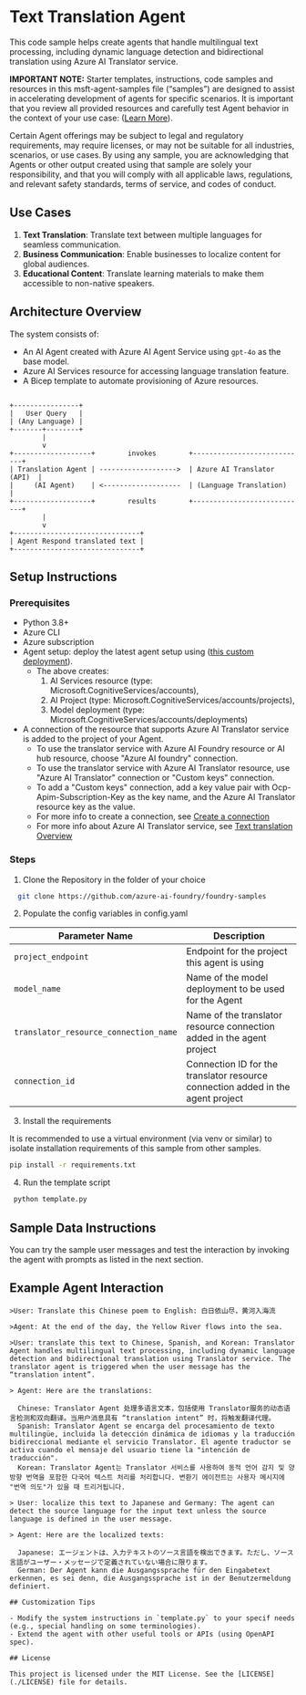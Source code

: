 # Text Translation Agent

This code sample helps create agents that handle multilingual text processing, including dynamic language detection and bidirectional translation using Azure AI Translator service.

**IMPORTANT NOTE:** Starter templates, instructions, code samples and resources in this msft-agent-samples file (“samples”) are designed to assist in accelerating development of agents for specific scenarios. It is important that you review all provided resources and carefully test Agent behavior in the context of your use case: ([Learn More](https://learn.microsoft.com/en-us/legal/cognitive-services/agents/transparency-note?context=%2Fazure%2Fai-services%2Fagents%2Fcontext%2Fcontext)). 

Certain Agent offerings may be subject to legal and regulatory requirements, may require licenses, or may not be suitable for all industries, scenarios, or use cases. By using any sample, you are acknowledging that Agents or other output created using that sample are solely your responsibility, and that you will comply with all applicable laws, regulations, and relevant safety standards, terms of service, and codes of conduct.  

## Use Cases

1. **Text Translation**: Translate text between multiple languages for seamless communication.
2. **Business Communication**: Enable businesses to localize content for global audiences.
3. **Educational Content**: Translate learning materials to make them accessible to non-native speakers.

## Architecture Overview

The system consists of:

- An AI Agent created with Azure AI Agent Service using `gpt-4o` as the base model.
- Azure AI Services resource for accessing language translation feature.
- A Bicep template to automate provisioning of Azure resources.

```text

+----------------+                         
|   User Query   |                         
| (Any Language) |                         
+-------+--------+                         
        |                                  
        v                                  
+-------------------+        invokes        +----------------------------+
| Translation Agent | ------------------->  | Azure AI Translator (API)  |
|     (AI Agent)    | <-------------------  | (Language Translation)     |
+-------------------+        results        +----------------------------+
        |                                  
        v                                  
+-------------------------------+           
| Agent Respond translated text |                   
+-------------------------------+           

```

## Setup Instructions

### Prerequisites

- Python 3.8+
- Azure CLI
- Azure subscription
- Agent setup: deploy the latest agent setup using ([this custom deployment](https://github.com/azure-ai-foundry/foundry-samples/tree/main/use-cases/agents/setup/basic-setup)).
  - The above creates:
    1. AI Services resource (type: Microsoft.CognitiveServices/accounts),
    2. AI Project (type: Microsoft.CognitiveServices/accounts/projects),
    3. Model deployment (type: Microsoft.CognitiveServices/accounts/deployments) 
- A connection of the resource that supports Azure AI Translator service is added to the project of your Agent. 
  - To use the translator service with Azure AI Foundry resource or AI hub resource, choose "Azure AI foundry" connection. 
  - To use the translator service with Azure AI Translator resource, use "Azure AI Translator" connection or "Custom keys" connection. 
  - To add a "Custom keys" connection, add a key value pair with Ocp-Apim-Subscription-Key as the key name, and the Azure AI Translator resource key as the value. 
  - For more info to create a connection, see [Create a connection](https://learn.microsoft.com/azure/ai-foundry/how-to/connections-add)
  - For more info about Azure AI Translator service, see [Text translation Overview](https://learn.microsoft.com/en-us/azure/ai-services/translator/text-translation/overview)

### Steps

1. Clone the Repository in the folder of your choice

```bash
  git clone https://github.com/azure-ai-foundry/foundry-samples
```

2. Populate the config variables in config.yaml

| Parameter Name                         | Description                                                                       |
|----------------------------------------|-----------------------------------------------------------------------------------|
| `project_endpoint`                     | Endpoint for the project this agent is using                                      |
| `model_name`                           | Name of the model deployment to be used for the Agent                             |
| `translator_resource_connection_name`  | Name of the translator resource connection added in the agent project             |
| `connection_id`                        | Connection ID for the translator resource connection added in the agent project   |

3. Install the requirements

  It is recommended to use a virtual environment (via venv or similar) to isolate installation requirements of this sample from other samples.

  ```bash
  pip install -r requirements.txt
  ```

4. Run the template script

```bash
 python template.py
```

## Sample Data Instructions

You can try the sample user messages and test the interaction by invoking the agent with prompts as listed in the next section.

## Example Agent Interaction

```text
>User: Translate this Chinese poem to English: 白日依山尽，黄河入海流

>Agent: At the end of the day, the Yellow River flows into the sea.

>User: translate this text to Chinese, Spanish, and Korean: Translator Agent handles multilingual text processing, including dynamic language detection and bidirectional translation using Translator service. The translator agent is triggered when the user message has the “translation intent”.

> Agent: Here are the translations:

  Chinese: Translator Agent 处理多语言文本，包括使用 Translator服务的动态语言检测和双向翻译。当用户消息具有 “translation intent” 时，将触发翻译代理。
  Spanish: Translator Agent se encarga del procesamiento de texto multilingüe, incluida la detección dinámica de idiomas y la traducción bidireccional mediante el servicio Translator. El agente traductor se activa cuando el mensaje del usuario tiene la "intención de traducción".
  Korean: Translator Agent는 Translator 서비스를 사용하여 동적 언어 감지 및 양방향 번역을 포함한 다국어 텍스트 처리를 처리합니다. 변환기 에이전트는 사용자 메시지에 "번역 의도"가 있을 때 트리거됩니다.

> User: localize this text to Japanese and Germany: The agent can detect the source language for the input text unless the source language is defined in the user message. 

> Agent: Here are the localized texts:

  Japanese: エージェントは、入力テキストのソース言語を検出できます。ただし、ソース言語がユーザー・メッセージで定義されていない場合に限ります。
  German: Der Agent kann die Ausgangssprache für den Eingabetext erkennen, es sei denn, die Ausgangssprache ist in der Benutzermeldung definiert.

## Customization Tips

- Modify the system instructions in `template.py` to your specif needs (e.g., special handling on some terminologies).
- Extend the agent with other useful tools or APIs (using OpenAPI spec).

## License

This project is licensed under the MIT License. See the [LICENSE](./LICENSE) file for details.
